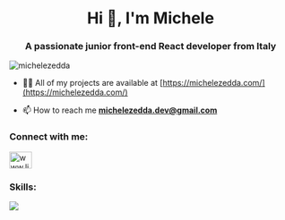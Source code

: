 <h1 align="center">Hi 👋, I'm Michele</h1>
<h3 align="center">A passionate junior front-end React developer from Italy</h3>

<p align="left"> <img src="https://komarev.com/ghpvc/?username=michelezedda&label=Profile%20views&color=0e75b6&style=flat" alt="michelezedda" /> </p>

- 👨‍💻 All of my projects are available at [https://michelezedda.com/](https://michelezedda.com/)

- 📫 How to reach me **michelezedda.dev@gmail.com**

<h3 align="left">Connect with me:</h3>
<p align="left">
<a href="https://linkedin.com/in/www.linkedin.com/in/michele-zedda-dev" target="blank"><img align="center" src="https://raw.githubusercontent.com/rahuldkjain/github-profile-readme-generator/master/src/images/icons/Social/linked-in-alt.svg" alt="www.linkedin.com/in/michele-zedda-dev" height="30" width="40" /></a>
</p>

<h3 align="left">Skills:</h3>
  <a href="https://skillicons.dev">
    <img src="https://skillicons.dev/icons?i=html,css,js,ts,react,vite,bootstrap,sass,vscode,github,git" />
  </a>
</p>
